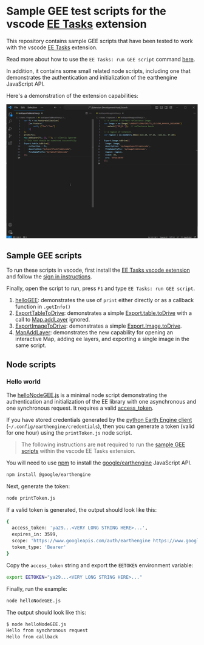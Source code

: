 # Sample GEE test scripts for the vscode [EE Tasks](https://github.com/gee-community/eetasks) extension

This repository contains sample GEE scripts that have been tested to work with the vscode [EE Tasks](https://marketplace.visualstudio.com/items?itemName=gee-community.eetasks) extension. 

Read more about how to use the `EE Tasks: run GEE script` command [here](https://github.com/gee-community/eetasks/blob/main/docs/runGEEscripts.md).

In addition, it contains some small related node scripts, including one that demonstrates the authentication and initialization of the earthengine JavaScript API.

Here's a demonstration of the extension capabilities: 

![eetasks-readme](https://raw.githubusercontent.com/gee-community/eetasks/main/docs/assets/geerunExample.gif)

## Sample GEE scripts

To run these scripts in vscode, first install the [EE Tasks vscode extension](https://marketplace.visualstudio.com/items?itemName=gee-community.eetasks) and follow the [sign in instructions](https://github.com/lopezvoliver/eetasks/tree/auth#sign-in-options).

Finally, open the script to run, press `F1` and type `EE Tasks: run GEE script`. 

1. [helloGEE](./helloGEE.js): demonstrates the use of `print` either directly or as a callback function in `.getInfo()`
2. [ExportTableToDrive](./ExportTabletoDrive.js): demonstrates a simple [Export.table.toDrive](https://developers.google.com/earth-engine/apidocs/export-table-todrive) with a call to [Map.addLayer](https://developers.google.com/earth-engine/apidocs/map-addlayer) ignored. 
3. [ExportImageToDrive](./ExportImagetoDrive.js): demonstrates a simple [Export.Image.toDrive](https://developers.google.com/earth-engine/apidocs/export-image-todrive).
4. [MapAddLayer](./MapAddLayer.js): demonstrates the new capability for opening an interactive Map, adding ee layers, and exporting a single image in the same script. 

## Node scripts 

### Hello world 

The [helloNodeGEE.js](./helloNodeGEE.js) is a minimal node script demonstrating the authentication and initialization of the EE library with one asynchronous and one synchronous request. It requires a valid [access_token](https://developers.google.com/identity/protocols/oauth2/javascript-implicit-flow#callinganapi). 

If you have stored credentials generated by the [python Earth Engine client](https://developers.google.com/earth-engine/guides/python_install#authentication) (`~/.config/earthengine/credentials`), then you can generate a token (valid for one hour) using the `printToken.js` node script. 

> The following instructions are **not** required to run the [sample GEE scripts](#sample-gee-scripts) within the vscode EE Tasks extension. 

You will need to use [npm](https://docs.npmjs.com/downloading-and-installing-node-js-and-npm) to install the [google/earthengine](https://developers.google.com/earth-engine/guides/npm_install) JavaScript API. 

```bash
npm install @google/earthengine
```

Next, generate the token:

```bash
node printToken.js
```

If a valid token is generated, the output should look like this:

```bash
{
  access_token: 'ya29...<VERY LONG STRING HERE>...',
  expires_in: 3599,
  scope: 'https://www.googleapis.com/auth/earthengine https://www.googleapis.com/auth/devstorage.full_control',
  token_type: 'Bearer'
}
```

Copy the `access_token` string and export the `EETOKEN` environment variable:

```bash
export EETOKEN="ya29...<VERY LONG STRING HERE>..."
```

Finally, run the example:

```bash
node helloNodeGEE.js
```

The output should look like this:

```bash
$ node helloNodeGEE.js 
Hello from synchronous request
Hello from callback
```